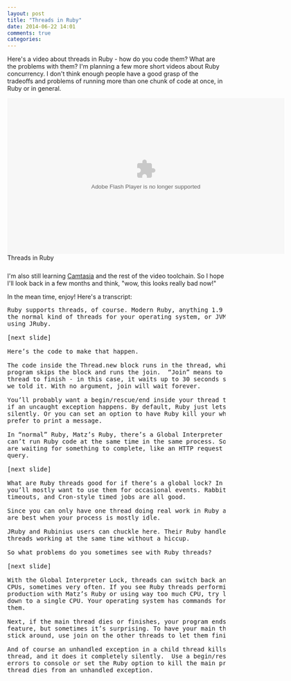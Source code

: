 ```yaml
---
layout: post
title: "Threads in Ruby"
date: 2014-06-22 14:01
comments: true
categories: 
---
```

Here's a video about threads in Ruby - how do you code them? What are the problems with them?
I'm planning a few more short videos about Ruby concurrency. I don't think enough people
have a good grasp of the tradeoffs and problems of running more than one chunk of code at
once, in Ruby or in general.

<div id="wistia_lo5qbdugwb" class="wistia_embed" style="width:640px;height:388px;"><div itemprop="video" itemscope itemtype="http://schema.org/VideoObject"><meta itemprop="name" content="Threads in Ruby" /><meta itemprop="duration" content="PT2M57S" /><meta itemprop="thumbnailUrl" content="https://embed-ssl.wistia.com/deliveries/c2d6fe1ec6de33a59e7959c093716a2c3ad03347.bin" /><meta itemprop="contentURL" content="https://embed-ssl.wistia.com/deliveries/60065a36b746dc9b83b97d4a6d106f88ba4de345.bin" /><meta itemprop="embedURL" content="https://embed-ssl.wistia.com/flash/embed_player_v2.0.swf?2013-10-04&autoPlay=false&banner=true&controlsVisibleOnLoad=true&customColor=7b796a&endVideoBehavior=default&fullscreenDisabled=true&mediaDuration=177.333&playButtonVisible=true&showPlayButton=true&showPlaybar=true&showVolume=true&stillUrl=https%3A%2F%2Fembed-ssl.wistia.com%2Fdeliveries%2Fc2d6fe1ec6de33a59e7959c093716a2c3ad03347.bin%3Fimage_crop_resized%3D640x360&unbufferedSeek=true&videoUrl=https%3A%2F%2Fembed-ssl.wistia.com%2Fdeliveries%2F60065a36b746dc9b83b97d4a6d106f88ba4de345.bin" /><meta itemprop="uploadDate" content="2014-06-22T20:55:43Z" /><object id="wistia_lo5qbdugwb_seo" classid="clsid:D27CDB6E-AE6D-11cf-96B8-444553540000" style="display:block;height:360px;position:relative;width:640px;"><param name="movie" value="https://embed-ssl.wistia.com/flash/embed_player_v2.0.swf?2013-10-04"></param><param name="allowfullscreen" value="true"></param><param name="bgcolor" value="#000000"></param><param name="wmode" value="opaque"></param><param name="flashvars" value="autoPlay=false&banner=true&controlsVisibleOnLoad=true&customColor=7b796a&endVideoBehavior=default&fullscreenDisabled=true&mediaDuration=177.333&playButtonVisible=true&showPlayButton=true&showPlaybar=true&showVolume=true&stillUrl=https%3A%2F%2Fembed-ssl.wistia.com%2Fdeliveries%2Fc2d6fe1ec6de33a59e7959c093716a2c3ad03347.bin%3Fimage_crop_resized%3D640x360&unbufferedSeek=true&videoUrl=https%3A%2F%2Fembed-ssl.wistia.com%2Fdeliveries%2F60065a36b746dc9b83b97d4a6d106f88ba4de345.bin"></param><embed src="https://embed-ssl.wistia.com/flash/embed_player_v2.0.swf?2013-10-04" allowfullscreen="true" bgcolor=#000000 flashvars="autoPlay=false&banner=true&controlsVisibleOnLoad=true&customColor=7b796a&endVideoBehavior=default&fullscreenDisabled=true&mediaDuration=177.333&playButtonVisible=true&showPlayButton=true&showPlaybar=true&showVolume=true&stillUrl=https%3A%2F%2Fembed-ssl.wistia.com%2Fdeliveries%2Fc2d6fe1ec6de33a59e7959c093716a2c3ad03347.bin%3Fimage_crop_resized%3D640x360&unbufferedSeek=true&videoUrl=https%3A%2F%2Fembed-ssl.wistia.com%2Fdeliveries%2F60065a36b746dc9b83b97d4a6d106f88ba4de345.bin" name="wistia_lo5qbdugwb_html" style="display:block;height:100%;position:relative;width:100%;" type="application/x-shockwave-flash" wmode="opaque"></embed></object><noscript itemprop="description">Threads in Ruby</noscript></div></div>
<script charset="ISO-8859-1" src="//fast.wistia.com/assets/external/E-v1.js"></script>
<script>
wistiaEmbed = Wistia.embed("lo5qbdugwb");
</script>
<script charset="ISO-8859-1" src="//fast.wistia.com/embed/medias/lo5qbdugwb/metadata.js"></script>

I'm also still learning <a href="http://www.techsmith.com/camtasia.html">Camtasia</a> and
the rest of the video toolchain. So I hope I'll look back in a few months and think,
"wow, this looks really bad now!"

In the mean time, enjoy! Here's a transcript:

<pre>
Ruby supports threads, of course. Modern Ruby, anything 1.9 and higher, uses
the normal kind of threads for your operating system, or JVM threads if you’re
using JRuby.

[next slide]

Here’s the code to make that happen.

The code inside the Thread.new block runs in the thread, while your main
program skips the block and runs the join.  “Join” means to wait for the
thread to finish - in this case, it waits up to 30 seconds since that’s what
we told it. With no argument, join will wait forever.

You’ll probably want a begin/rescue/end inside your thread to print a message
if an uncaught exception happens. By default, Ruby just lets the thread die
silently. Or you can set an option to have Ruby kill your whole program, but I
prefer to print a message.

In “normal” Ruby, Matz’s Ruby, there’s a Global Interpreter Lock. Two threads
can’t run Ruby code at the same time in the same process. So most Ruby threads
are waiting for something to complete, like an HTTP request or a database
query.

[next slide]

What are Ruby threads good for if there’s a global lock? In Matz’s Ruby,
you’ll mostly want to use them for occasional events. RabbitMQ messages,
timeouts, and Cron-style timed jobs are all good.

Since you can only have one thread doing real work in Ruby at once, threads
are best when your process is mostly idle.

JRuby and Rubinius users can chuckle here. Their Ruby handles multiple Ruby
threads working at the same time without a hiccup.

So what problems do you sometimes see with Ruby threads?

[next slide]

With the Global Interpreter Lock, threads can switch back and forth between
CPUs, sometimes very often. If you see Ruby threads performing horribly in
production with Matz’s Ruby or using way too much CPU, try locking the thread
down to a single CPU. Your operating system has commands for that — Google
them.

Next, if the main thread dies or finishes, your program ends.  That’s a
feature, but sometimes it’s surprising. To have your main thread of execution
stick around, use join on the other threads to let them finish.

And of course an unhandled exception in a child thread kills only the child
thread, and it does it completely silently.  Use a begin/rescue/end to print
errors to console or set the Ruby option to kill the main program when a child
thread dies from an unhandled exception.
</pre>
